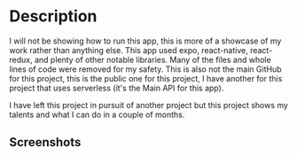 # Description
I will not be showing how to run this app, this is more of a showcase of my work rather than anything else. This app used expo, react-native, react-redux, and plenty of other notable libraries. Many of the files and whole lines of code were removed for my safety. This is also not the main GitHub for this project, this is the public one for this project, I have another for this project that uses serverless (it's the Main API for this app).

I have left this project in pursuit of another project but this project shows my talents and what I can do in a couple of months.

## Screenshots